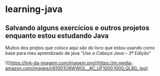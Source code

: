 # learning-java
## Salvando alguns exercícios e outros projetos enquanto estou estudando Java

Muitos dos projtos que coloco aqui são do livro que estou usando como base para meu aprendizado de java _"Use a Cabeça Java – 3ª Edição"_

!([https://link-da-imagem.com/imagem.png](https://m.media-amazon.com/images/I/610D1O8WWOL._AC_UF1000,1000_QL80_.jpg)
